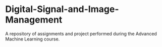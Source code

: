 # Digital-Signal-and-Image-Management
A repository of assignments and project performed during the Advanced Machine Learning course. 
